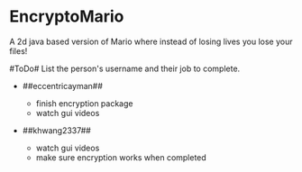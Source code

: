 # EncryptoMario
A 2d java based version of Mario where instead of losing lives you lose your files!

#ToDo#
List the person's username and their job to complete.

- ##eccentricayman##
  - finish encryption package
  - watch gui videos

- ##khwang2337##
  - watch gui videos
  - make sure encryption works when completed
